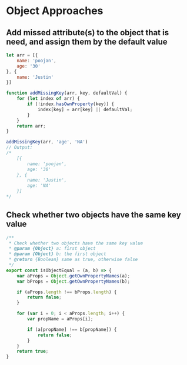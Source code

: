 # Object Approaches

## Add missed attribute\(s\) to the object that is need, and assign them by the default value

```javascript
let arr = [{
	name: 'poojan',
	age: '30'
}, {
	name: 'Justin'
}]

function addMissingKey(arr, key, defaultVal) {
	for (let index of arr) {
		if (!index.hasOwnProperty(key)) {
			index[key] = arr[key] || defaultVal;
		}
	}
	return arr;
}

addMissingKey(arr, 'age', 'NA') 
// Output: 
​​/*
	[{
		name: 'poojan',
		age: '30'
	}, {
		name: 'Justin',
		age: 'NA'
	}]​​​​​
*/
```

## Check whether two objects have the same key value

```javascript
/**
 * Check whether two objects have the same key value
 * @param {Object} a: first object
 * @param {Object} b: the first object
 * @return {Boolean} same as true, otherwise false
 */
export const isObjectEqual = (a, b) => {
    var aProps = Object.getOwnPropertyNames(a);
    var bProps = Object.getOwnPropertyNames(b);

    if (aProps.length !== bProps.length) {
        return false;
    }

    for (var i = 0; i < aProps.length; i++) {
        var propName = aProps[i];

        if (a[propName] !== b[propName]) {
            return false;
        }
    }
    return true;
}
```


